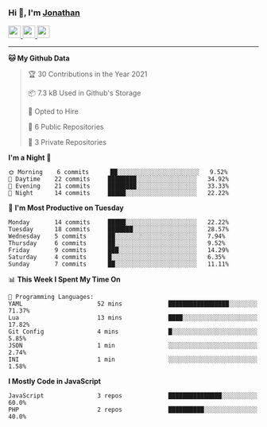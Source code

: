 ### Hi 👋, I'm [Jonathan](https://jonathan-d.ch) 


<p>
  <a href="https://www.twitter.com/redkill2108">
    <img src="https://img.shields.io/badge/twitter-%231DA1F2.svg?&style=for-the-badge&logo=twitter&logoColor=white" height=25>
  </a>
  <a href="https://www.linkedin.com/in/jdebetaz">
    <img src="https://img.shields.io/badge/linkedin-%230077B5.svg?&style=for-the-badge&logo=linkedin&logoColor=white" height=25>
  </a>
  <a href="https://www.instagram.com/jdebetaz/">
    <img src="https://img.shields.io/badge/instagram-%23E4405F.svg?&style=for-the-badge&logo=instagram&logoColor=white" height=25>
  </a>
</p>

-------

<!--START_SECTION:waka-->
**🐱 My Github Data** 

> 🏆 30 Contributions in the Year 2021
 > 
> 📦 7.3 kB Used in Github's Storage 
 > 
> 💼 Opted to Hire
 > 
> 📜 6 Public Repositories 
 > 
> 🔑 3 Private Repositories  
 > 
**I'm a Night 🦉** 

```text
🌞 Morning    6 commits      ██░░░░░░░░░░░░░░░░░░░░░░░   9.52% 
🌆 Daytime    22 commits     ████████░░░░░░░░░░░░░░░░░   34.92% 
🌃 Evening    21 commits     ████████░░░░░░░░░░░░░░░░░   33.33% 
🌙 Night      14 commits     █████░░░░░░░░░░░░░░░░░░░░   22.22%

```
📅 **I'm Most Productive on Tuesday** 

```text
Monday       14 commits     █████░░░░░░░░░░░░░░░░░░░░   22.22% 
Tuesday      18 commits     ███████░░░░░░░░░░░░░░░░░░   28.57% 
Wednesday    5 commits      ██░░░░░░░░░░░░░░░░░░░░░░░   7.94% 
Thursday     6 commits      ██░░░░░░░░░░░░░░░░░░░░░░░   9.52% 
Friday       9 commits      ███░░░░░░░░░░░░░░░░░░░░░░   14.29% 
Saturday     4 commits      █░░░░░░░░░░░░░░░░░░░░░░░░   6.35% 
Sunday       7 commits      ██░░░░░░░░░░░░░░░░░░░░░░░   11.11%

```


📊 **This Week I Spent My Time On** 

```text
💬 Programming Languages: 
YAML                     52 mins             █████████████████░░░░░░░░   71.37% 
Lua                      13 mins             ████░░░░░░░░░░░░░░░░░░░░░   17.82% 
Git Config               4 mins              █░░░░░░░░░░░░░░░░░░░░░░░░   5.85% 
JSON                     1 min               ░░░░░░░░░░░░░░░░░░░░░░░░░   2.74% 
INI                      1 min               ░░░░░░░░░░░░░░░░░░░░░░░░░   1.58%

```

**I Mostly Code in JavaScript** 

```text
JavaScript               3 repos             ███████████████░░░░░░░░░░   60.0% 
PHP                      2 repos             ██████████░░░░░░░░░░░░░░░   40.0%

```



<!--END_SECTION:waka-->
